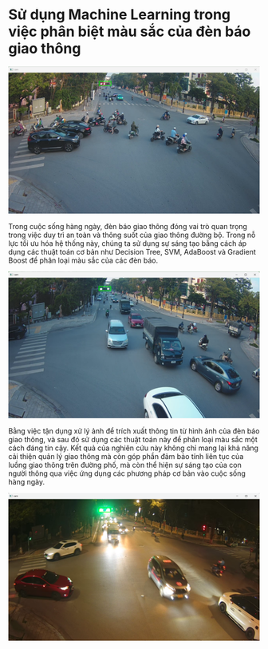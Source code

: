 # Sử dụng Machine Learning trong việc phân biệt màu sắc của đèn báo giao thông

![anh sang](anh_sang.png)

Trong cuộc sống hàng ngày, đèn báo giao thông đóng vai trò quan trọng trong việc
duy trì an toàn và thông suốt của giao thông đường bộ. Trong nỗ lực tối ưu hóa hệ
thống này, chúng ta sử dụng sự sáng tạo bằng cách áp dụng các thuật toán cơ bản như
Decision Tree, SVM, AdaBoost và Gradient Boost để phân loại màu sắc của các đèn
báo.

![anh sang](cam_chieu.png)


Bằng việc tận dụng xử lý ảnh để trích xuất thông tin từ hình ảnh của đèn báo giao
thông, và sau đó sử dụng các thuật toán này để phân loại màu sắc một cách đáng tin
cậy. Kết quả của nghiên cứu này không chỉ mang lại khả năng cải thiện quản lý giao
thông mà còn góp phần đảm bảo tính liên tục của luồng giao thông trên đường phố,
mà còn thể hiện sự sáng tạo của con người thông qua việc ứng dụng các phương pháp
cơ bản vào cuộc sống hàng ngày.

![anh sang](toi.png)
